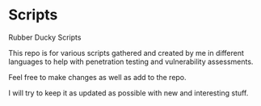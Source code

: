 # Scripts
Rubber Ducky Scripts

This repo is for various scripts gathered and created by me in different languages to help with penetration testing and vulnerability assessments.

Feel free to make changes as well as add to the repo. 

I will try to keep it as updated as possible with new and interesting stuff.

